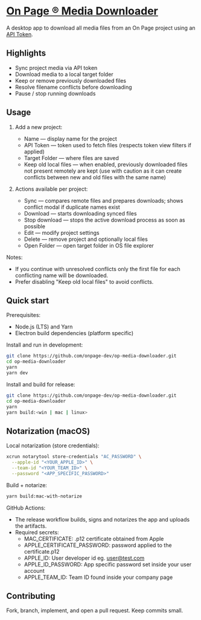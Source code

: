 # [On Page ® Media Downloader](https://app.onpage.it/#/help/advanced-tools/on-page-media-downloader/)

A desktop app to download all media files from an On Page project using an [API Token](https://app.onpage.it/#/help/advanced-tools/api).

## Highlights

- Sync project media via API token
- Download media to a local target folder
- Keep or remove previously downloaded files
- Resolve filename conflicts before downloading
- Pause / stop running downloads

## Usage

1. Add a new project:

   - Name — display name for the project
   - API Token — token used to fetch files (respects token view filters if applied)
   - Target Folder — where files are saved
   - Keep old local files — when enabled, previously downloaded files not present remotely are kept (use with caution as it can create conflicts between new and old files with the same name)

2. Actions available per project:
   - Sync — compares remote files and prepares downloads; shows conflict modal if duplicate names exist
   - Download — starts downloading synced files
   - Stop download — stops the active download process as soon as possible
   - Edit — modify project settings
   - Delete — remove project and optionally local files
   - Open Folder — open target folder in OS file explorer

Notes:

- If you continue with unresolved conflicts only the first file for each conflicting name will be downloaded.
- Prefer disabling "Keep old local files" to avoid conflicts.

## Quick start

Prerequisites:

- Node.js (LTS) and Yarn
- Electron build dependencies (platform specific)

Install and run in development:

```bash
git clone https://github.com/onpage-dev/op-media-downloader.git
cd op-media-downloader
yarn
yarn dev
```

Install and build for release:

```bash
git clone https://github.com/onpage-dev/op-media-downloader.git
cd op-media-downloader
yarn
yarn build:<win | mac | linux>
```

## Notarization (macOS)

Local notarization (store credentials):

```bash
xcrun notarytool store-credentials "AC_PASSWORD" \
  --apple-id "<YOUR_APPLE_ID>" \
  --team-id "<YOUR_TEAM_ID>" \
  --password "<APP_SPECIFIC_PASSWORD>"
```

Build + notarize:

```bash
yarn build:mac-with-notarize
```

GitHub Actions:

- The release workflow builds, signs and notarizes the app and uploads the artifacts.
- Required secrets:
  - MAC_CERTIFICATE: .p12 certificate obtained from Apple
  - APPLE_CERTIFICATE_PASSWORD: password applied to the certificate.p12
  - APPLE_ID: User developer id eg. user@test.com
  - APPLE_ID_PASSWORD: App specific password set inside your user account
  - APPLE_TEAM_ID: Team ID found inside your company page

## Contributing

Fork, branch, implement, and open a pull request. Keep commits small.
